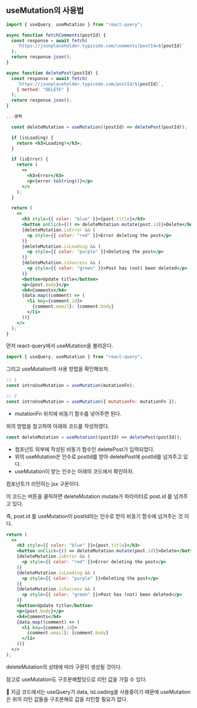 ## useMutation의 사용법

```jsx
import { useQuery, useMutation } from "react-query";

async function fetchComments(postId) {
  const response = await fetch(
    `https://jsonplaceholder.typicode.com/comments?postId=${postId}`
  );
  return response.json();
}

async function deletePost(postId) {
  const response = await fetch(
    `https://jsonplaceholder.typicode.com/postId/${postId}`,
    { method: "DELETE" }
  );
  return response.json();
}

...생략

  const deleteMutation = useMutation((postId) => deletePost(postId));

  if (isLoading) {
    return <h3>Loading!</h3>;
  }

  if (isError) {
    return (
      <>
        <h3>Error</h3>
        <p>{error.toString()}</p>
      </>
    );
  }

  return (
    <>
      <h3 style={{ color: "blue" }}>{post.title}</h3>
      <button onClick={() => deleteMutation.mutate(post.id)}>Delete</button>
      {deleteMutation.isError && (
        <p style={{ color: "red" }}>Error deleting the post</p>
      )}
      {deleteMutation.isLoading && (
        <p style={{ color: "purple" }}>Deleting the post</p>
      )}
      {deleteMutation.isSuccess && (
        <p style={{ color: "green" }}>Post has (not) been deleted</p>
      )}
      <button>Update title</button>
      <p>{post.body}</p>
      <h4>Comments</h4>
      {data.map((comment) => (
        <li key={comment.id}>
          {comment.email}: {comment.body}
        </li>
      ))}
    </>
  );
}
```

먼저 react-query에서 useMutation을 불러온다.

```jsx
import { useQuery, useMutation } from "react-query";
```

그리고 useMutation의 사용 방법을 확인해보자.

```jsx
// 1
const introUseMutation = useMutation(mutationFn);

// 2
const introUseMutation = useMutation({ mutationFn: mutationFn });
```

- mutationFn 위치에 비동기 함수를 넣어주면 된다.

위의 방법을 참고하여 아래와 코드를 작성하였다.

```jsx
const deleteMutation = useMutation((postId) => deletePost(postId));
```

- 컴포넌트 외부에 작성된 비동기 함수인 deletePost가 입력되었다.
- 위의 useMutation은 인수로 postId를 받아 deletePost에 postId를 넘겨주고 있다.
- useMutation이 받는 인수는 아래의 코드에서 확인하자.

컴포넌트가 리턴하는 jsx 구문이다.

이 코드는 버튼을 클릭하면 deleteMutation.mutate가 파라미터로 post.id 를 넘겨주고 있다.

즉, post.id 를 useMutation이 postId라는 인수로 받아 비동기 함수에 넘겨주는 것 이다.

```jsx
return (
  <>
    <h3 style={{ color: "blue" }}>{post.title}</h3>
    <button onClick={() => deleteMutation.mutate(post.id)}>Delete</button>
    {deleteMutation.isError && (
      <p style={{ color: "red" }}>Error deleting the post</p>
    )}
    {deleteMutation.isLoading && (
      <p style={{ color: "purple" }}>Deleting the post</p>
    )}
    {deleteMutation.isSuccess && (
      <p style={{ color: "green" }}>Post has (not) been deleted</p>
    )}
    <button>Update title</button>
    <p>{post.body}</p>
    <h4>Comments</h4>
    {data.map((comment) => (
      <li key={comment.id}>
        {comment.email}: {comment.body}
      </li>
    ))}
  </>
);
```

deleteMutation의 상태에 따라 구문이 생성될 것이다.

참고로 useMutation도 구조분해할당으로 리턴 값을 가질 수 있다.

<aside>
📌 지금 코드에서는 useQuery가 data, isLoading을 사용중이기 때문에
useMutation은 위의 리턴 값들을 구조분해로 값을 리턴할 필요가 없다.

</aside>
